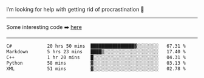 I’m looking for help with getting rid of procrastination 🤔

-----

Some interesting code :arrow_right: [here](https://github.com/zhen8838/playground)

-----

<!--START_SECTION:waka-->

```txt
C#             20 hrs 50 mins  ████████████████▓░░░░░░░░   67.31 %
Markdown       5 hrs 23 mins   ████▒░░░░░░░░░░░░░░░░░░░░   17.40 %
C++            1 hr 20 mins    █░░░░░░░░░░░░░░░░░░░░░░░░   04.31 %
Python         58 mins         ▓░░░░░░░░░░░░░░░░░░░░░░░░   03.13 %
XML            51 mins         ▓░░░░░░░░░░░░░░░░░░░░░░░░   02.78 %
```

<!--END_SECTION:waka-->

<!--
**zhen8838/zhen8838** is a ✨ _special_ ✨ repository because its `README.md` (this file) appears on your GitHub profile.

Here are some ideas to get you started:

- 🔭 I’m currently working on ...
- 🌱 I’m currently learning ...
- 👯 I’m looking to collaborate on ...
 ...
- 💬 Ask me about ...
- 📫 How to reach me: ...
- 😄 Pronouns: ...
- ⚡ Fun fact: ...
-->
